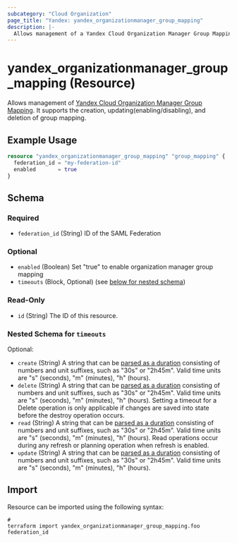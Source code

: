 ```yaml
---
subcategory: "Cloud Organization"
page_title: "Yandex: yandex_organizationmanager_group_mapping"
description: |-
  Allows management of a Yandex Cloud Organization Manager Group Mapping.
---
```


# yandex_organizationmanager_group_mapping (Resource)

Allows management of [Yandex Cloud Organization Manager Group Mapping](https://yandex.cloud/docs/organization/concepts/add-federation#group-mapping). It supports the creation, updating(enabling/disabling), and deletion of group mapping.

## Example Usage

```terraform
resource "yandex_organizationmanager_group_mapping" "group_mapping" {
  federation_id = "my-federation-id"
  enabled       = true
}
```

<!-- schema generated by tfplugindocs -->
## Schema

### Required

- `federation_id` (String) ID of the SAML Federation

### Optional

- `enabled` (Boolean) Set "true" to enable organization manager group mapping
- `timeouts` (Block, Optional) (see [below for nested schema](#nestedblock--timeouts))

### Read-Only

- `id` (String) The ID of this resource.

<a id="nestedblock--timeouts"></a>
### Nested Schema for `timeouts`

Optional:

- `create` (String) A string that can be [parsed as a duration](https://pkg.go.dev/time#ParseDuration) consisting of numbers and unit suffixes, such as "30s" or "2h45m". Valid time units are "s" (seconds), "m" (minutes), "h" (hours).
- `delete` (String) A string that can be [parsed as a duration](https://pkg.go.dev/time#ParseDuration) consisting of numbers and unit suffixes, such as "30s" or "2h45m". Valid time units are "s" (seconds), "m" (minutes), "h" (hours). Setting a timeout for a Delete operation is only applicable if changes are saved into state before the destroy operation occurs.
- `read` (String) A string that can be [parsed as a duration](https://pkg.go.dev/time#ParseDuration) consisting of numbers and unit suffixes, such as "30s" or "2h45m". Valid time units are "s" (seconds), "m" (minutes), "h" (hours). Read operations occur during any refresh or planning operation when refresh is enabled.
- `update` (String) A string that can be [parsed as a duration](https://pkg.go.dev/time#ParseDuration) consisting of numbers and unit suffixes, such as "30s" or "2h45m". Valid time units are "s" (seconds), "m" (minutes), "h" (hours).




## Import

Resource can be imported using the following syntax:

```shell
#
terraform import yandex_organizationmanager_group_mapping.foo federation_id
```
